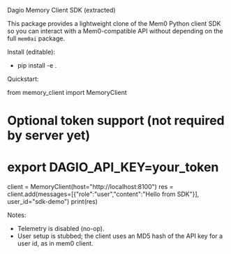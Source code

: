 Dagio Memory Client SDK (extracted)

This package provides a lightweight clone of the Mem0 Python client SDK so you can interact with a Mem0-compatible API without depending on the full `mem0ai` package.

Install (editable):

- pip install -e .

Quickstart:

from memory_client import MemoryClient

# Optional token support (not required by server yet)
# export DAGIO_API_KEY=your_token
client = MemoryClient(host="http://localhost:8100")
res = client.add(messages=[{"role":"user","content":"Hello from SDK"}], user_id="sdk-demo")
print(res)

Notes:
- Telemetry is disabled (no-op).
- User setup is stubbed; the client uses an MD5 hash of the API key for a user id, as in mem0 client.
